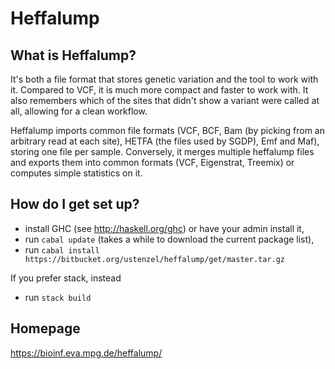 # Heffalump #

## What is Heffalump? ##

It's both a file format that stores genetic variation and the tool to work with it.  Compared to VCF, it is much more compact and faster to work with.  It also remembers which of the sites that didn't show a variant were called at all, allowing for a clean workflow.

Heffalump imports common file formats (VCF, BCF, Bam (by picking from an arbitrary read at each site), HETFA (the files used by SGDP), Emf and Maf), storing one file per sample.  Conversely, it merges multiple heffalump files and exports them into common formats (VCF, Eigenstrat, Treemix) or computes simple statistics on it.

## How do I get set up? ##

* install GHC (see http://haskell.org/ghc) or have your admin install it,
* run `cabal update` (takes a while to download the current package list),
* run `cabal install
  https://bitbucket.org/ustenzel/heffalump/get/master.tar.gz`

If you prefer stack, instead

* run `stack build`

## Homepage ##

https://bioinf.eva.mpg.de/heffalump/
